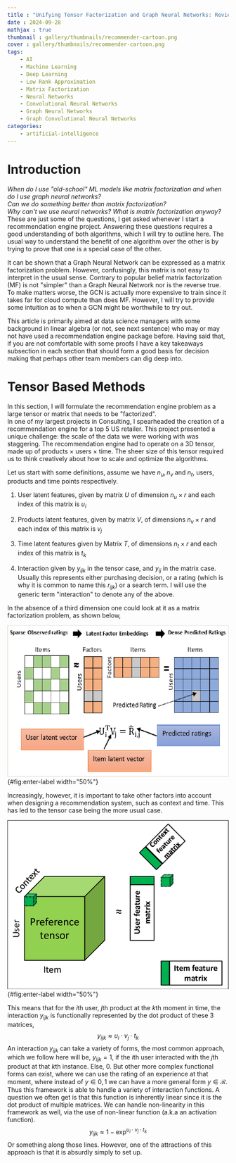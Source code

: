```yaml
---
title : "Unifying Tensor Factorization and Graph Neural Networks: Review of Mathematical Essentials for Recommender Systems in Management Consulting"
date : 2024-09-28
mathjax : true
thumbnail : gallery/thumbnails/recommender-cartoon.png
cover : gallery/thumbnails/recommender-cartoon.png
tags:
    - AI
    - Machine Learning
    - Deep Learning
    - Low Rank Approximation
    - Matrix Factorization
    - Neural Networks
    - Convolutional Neural Networks
    - Graph Neural Networks
    - Graph Convolutional Neural Networks
categories:
    - artificial-intelligence
---
```


# Introduction

*When do I use "old-school" ML models like matrix factorization and when do I use graph neural networks?*\
*Can we do something better than matrix factorization?*\
*Why can't we use neural networks? What is matrix factorization anyway?*\
These are just some of the questions, I get asked whenever I start a recommendation engine project. Answering these questions requires a good understanding of both algorithms, which I will try to outline here. The usual way to understand the benefit of one algorithm over the other is by trying to prove that one is a special case of the other.

It can be shown that a Graph Neural Network can be expressed as a matrix factorization problem. However, confusingly, this matrix is not easy to interpret in the usual sense. Contrary to popular belief matrix factorization (MF) is not "simpler" than a Graph Neural Network nor is the reverse true. To make matters worse, the GCN is actually more expensive to train since it takes far for cloud compute than does MF. However, I will try to provide some intuition as to when a GCN might be worthwhile to try out.

This article is primarily aimed at data science managers with some background in linear algebra (or not, see next sentence) who may or may not have used a recommendation engine package before. Having said that, if you are not comfortable with some proofs I have a key takeaways subsection in each section that should form a good basis for decision making that perhaps other team members can dig deep into.

# Tensor Based Methods

In this section, I will formulate the recommendation engine problem as a large tensor or matrix that needs to be "factorized".\
In one of my largest projects in Consulting, I spearheaded the creation of a recommendation engine for a top 5 US retailer. This project presented a unique challenge: the scale of the data we were working with was staggering. The recommendation engine had to operate on a 3D tensor, made up of products × users × time. The sheer size of this tensor required us to think creatively about how to scale and optimize the algorithms.

Let us start with some definitions, assume we have $n_u, n_v$ and $n_t$, users, products and time points respectively.

1.  User latent features, given by matrix $U$ of dimension $n_u \times r$ and each index of this matrix is $u_i$

2.  Products latent features, given by matrix $V$, of dimensions $n_v \times r$ and each index of this matrix is $v_j$

3.  Time latent features given by Matrix $T$, of dimensions $n_t \times r$ and each index of this matrix is $t_k$

4.  Interaction given by $y_{ijk}$ in the tensor case, and $y_{ij}$ in the matrix case. Usually this represents either purchasing decision, or a rating (which is why it is common to name this $r_{ijk}$) or a search term. I will use the generic term "interaction" to denote any of the above.

In the absence of a third dimension one could look at it as a matrix factorization problem, as shown below,


![Matrix Factorization](graph-convolutional-neural-network-and-matrix-factorization/matrix_Factorization.png){#fig:enter-label width="50%"}

Increasingly, however, it is important to take other factors into account when designing a recommendation system, such as context and time. This has led to the tensor case being the more usual case.

![Tensor Factorization](graph-convolutional-neural-network-and-matrix-factorization/tensor_factorization.png){#fig:enter-label width="50%"}

This means that for the $i$th user, $j$th product at the $k$th moment in time, the interaction $y_{ijk}$ is functionally represented by the dot product of these $3$ matrices, $$y_{ijk} \approx u_i\cdot v_j\cdot t_k$$ An interaction $y_{ijk}$ can take a variety of forms, the most common approach, which we follow here will be, $y_{ijk} = 1$, if the $i$th user interacted with the $j$th product at that $k$th instance. Else, $0$. But other more complex functional forms can exist, where we can use the rating of an experience at that moment, where instead of $y \in {0,1}$ we can have a more general form $y \in \mathcal{R}$. Thus this framework is able to handle a variety of interaction functions. A question we often get is that this function is inherently linear since it is the dot product of multiple matrices. We can handle non-linearity in this framework as well, via the use of non-linear function (a.k.a an activation function). $$y_{ijk} \approx {1- \exp^{u_i\cdot v_j\cdot t_k }}$$ Or something along those lines. However, one of the attractions of this approach is that it is absurdly simply to set up.



